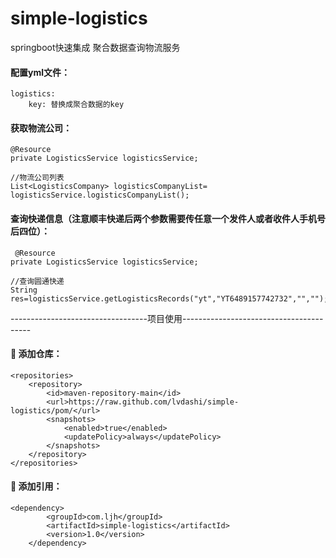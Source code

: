 # simple-logistics
springboot快速集成 聚合数据查询物流服务

#### 配置yml文件：
    
    logistics:
        key: 替换成聚合数据的key

#### 获取物流公司：
    @Resource
    private LogisticsService logisticsService;
    
    //物流公司列表
    List<LogisticsCompany> logisticsCompanyList= logisticsService.logisticsCompanyList();
    
#### 查询快递信息（注意顺丰快递后两个参数需要传任意一个发件人或者收件人手机号后四位）：
     @Resource
    private LogisticsService logisticsService;
    
    //查询圆通快递
    String res=logisticsService.getLogisticsRecords("yt","YT6489157742732","","");

----------------------------------项目使用----------------------------------------

#### 🔖 添加仓库：

    <repositories>
        <repository>
            <id>maven-repository-main</id>
            <url>https://raw.github.com/lvdashi/simple-logistics/pom/</url>
            <snapshots>
                <enabled>true</enabled>
                <updatePolicy>always</updatePolicy>
            </snapshots>
        </repository>
    </repositories>
    
#### 🔖 添加引用：

    <dependency>
            <groupId>com.ljh</groupId>
            <artifactId>simple-logistics</artifactId>
            <version>1.0</version>
        </dependency>
